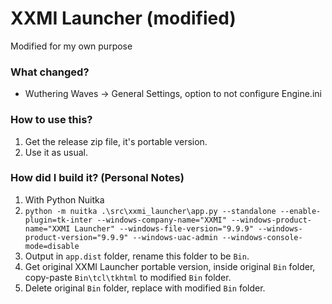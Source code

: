 # XXMI Launcher (modified)
Modified for my own purpose

### What changed?
- Wuthering Waves -> General Settings, option to not configure Engine.ini

### How to use this?
1. Get the release zip file, it's portable version.
2. Use it as usual.

### How did I build it? (Personal Notes)
1. With Python Nuitka
2. `python -m nuitka .\src\xxmi_launcher\app.py --standalone --enable-plugin=tk-inter --windows-company-name="XXMI" --windows-product-name="XXMI Launcher" --windows-file-version="9.9.9" --windows-product-version="9.9.9" --windows-uac-admin --windows-console-mode=disable`
3. Output in `app.dist` folder, rename this folder to be `Bin`.
4. Get original XXMI Launcher portable version, inside original `Bin` folder, copy-paste `Bin\tcl\tkhtml` to modified `Bin` folder.
5. Delete original `Bin` folder, replace with modified `Bin` folder.
